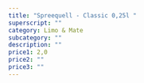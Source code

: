 ```yaml
---
title: "Spreequell - Classic 0,25l "
superscript: ""
category: Limo & Mate
subcategory: ""
description: ""
price1: 2,0
price2: ""
price3: ""
---
```


